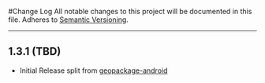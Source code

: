 #Change Log
All notable changes to this project will be documented in this file.
Adheres to [Semantic Versioning](http://semver.org/).

---

## 1.3.1 (TBD)

* Initial Release split from [geopackage-android](https://github.com/ngageoint/geopackage-android)
